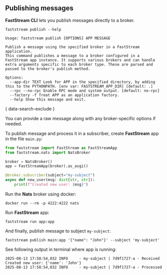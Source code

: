 ## Publishing messages

**FastStream CLI** lets you publish messages directly to a broker.

```shell
faststream publish --help
```

```{ .console .no-copy }
Usage: faststream publish [OPTIONS] APP MESSAGE

Publish a message using the specified broker in a FastStream application.
This command publishes a message to a broker configured in a FastStream app instance. It supports various brokers and can handle extra arguments specific to each broker type. These are parsed and passed to the broker's publish method.

Options:
  --app-dir TEXT Look for APP in the specified directory, by adding this to the PYTHONPATH. [env var: FASTSTREAM_APP_DIR] [default: .]
  --rpc --no-rpc Enable RPC mode and system output. [default: no-rpc]
  --factory -f Treat APP as an application factory.
  --help Show this message and exit.
```
{ data-search-exclude }

You can provide a raw message along with any broker-specific options if needed.

To publish message and process it in a subscriber, create **FastStream** app in the file `main.py`:

```python
from faststream import FastStream as FastStreamApp
from faststream.nats import NatsBroker

broker = NatsBroker()
app = FastStreamApp(broker).as_asgi()

@broker.subscriber(subject="my-subject")
async def new_user(msg: dict[str, str]):
    print(f"Created new user: {msg}")
```

Run the **Nats** broker using docker:

```shell
docker run --rm -p 4222:4222 nats
```

Run **FastStream** app:

```shell
faststream run app:app
```

And finally, publish message to subject `my-subject`:

```shell
faststream publish main:app '{"name": "John"}' --subject 'my-subject'
```

See following output in terminal where app is running:
```{ .console .no-copy }
2025-08-13 17:58:54,032 INFO     - my-subject | 7d9f1727-a - Received
Created new user: {'name': 'John'}
2025-08-13 17:58:54,032 INFO     - my-subject | 7d9f1727-a - Processed
```
